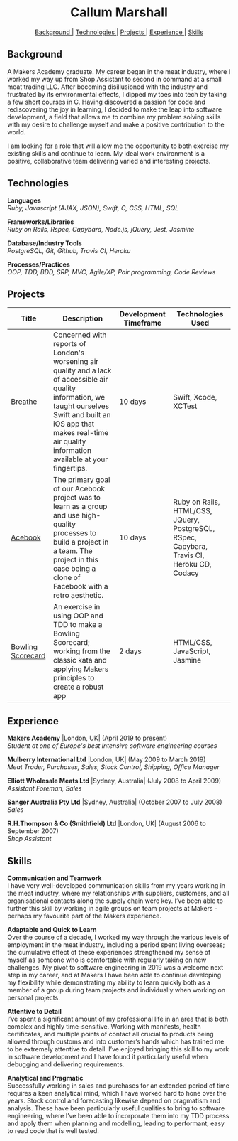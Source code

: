 <h1 align="center">Callum Marshall</h1>
<div align="center">

[Background ](#background) |
[Technologies ](#technologies) |
[Projects ](#projects) |
[Experience ](#experience) |
[Skills ](#skills)

</div>

## Background

A Makers Academy graduate. My career began in the meat industry, where I worked my way up from Shop Assistant to second in command at a small meat trading LLC. After becoming disillusioned with the industry and frustrated by its environmental effects, I dipped my toes into tech by taking a few short courses in C. Having discovered a passion for code and rediscovering the joy in learning, I decided to make the leap into software development, a field that allows me to combine my problem solving skills with my desire to challenge myself and make a positive contribution to the world.  
  
I am looking for a role that will allow me the opportunity to both exercise my existing skills and continue to learn. My ideal work environment is a positive, collaborative team delivering varied and interesting projects.

## Technologies
 
**Languages**   
*Ruby, Javascript (AJAX, JSON), Swift, C, CSS, HTML, SQL*
 
**Frameworks/Libraries**   
*Ruby on Rails, Rspec, Capybara, Node.js, jQuery, Jest, Jasmine*
 
**Database/Industry Tools**    
*PostgreSQL, Git, Github, Travis CI, Heroku*
 
**Processes/Practices**    
*OOP, TDD, BDD, SRP, MVC, Agile/XP, Pair programming, Code Reviews*

## Projects

| Title | Description | Development Timeframe | Technologies Used |
|--|--|--|--|
| [Breathe](https://github.com/callum-marshall/Breathe) | Concerned with reports of London's worsening air quality and a lack of accessible air quality information, we taught ourselves Swift and built an iOS app that makes real-time air quality information available at your fingertips. | 10 days | Swift, Xcode, XCTest |
| [Acebook](https://github.com/callum-marshall/acebook-FiveGuys) | The primary goal of our Acebook project was to learn as a group and use high-quality processes to build a project in a team. The project in this case being a clone of Facebook with a retro aesthetic. | 10 days | Ruby on Rails, HTML/CSS, JQuery, PostgreSQL, RSpec, Capybara, Travis CI, Heroku CD, Codacy |
| [Bowling Scorecard](https://github.com/callum-marshall/bowling-challenge) | An exercise in using OOP and TDD to make a Bowling Scorecard; working from the classic kata and applying Makers principles to create a robust app | 2 days |HTML/CSS, JavaScript, Jasmine |

## Experience

**Makers Academy** |London, UK| (April 2019 to present)    
*Student at one of Europe's best intensive software engineering courses*

**Mulberry International Ltd** |London, UK| (May 2009 to March 2019)    
*Meat Trader, Purchases, Sales, Stock Control, Shipping, Office Manager*

**Elliott Wholesale Meats Ltd** |Sydney, Australia| (July 2008 to April 2009)   
*Assistant Foreman, Sales*  

**Sanger Australia Pty Ltd** |Sydney, Australia| (October 2007 to July 2008)   
*Sales*  

**R.H.Thompson & Co (Smithfield) Ltd** |London, UK| (August 2006 to September 2007)   
*Shop Assistant*  

## Skills

**Communication and Teamwork**   
I have very well-developed communication skills from my years working in the meat industry, where my relationships with suppliers, customers, and all organisational contacts along the supply chain were key. I’ve been able to further this skill by working in agile groups on team projects at Makers - perhaps my favourite part of the Makers experience.  

**Adaptable and Quick to Learn**   
Over the course of a decade, I worked my way through the various levels of employment in the meat industry, including a period spent living overseas; the cumulative effect of these experiences strengthened my sense of myself as someone who is comfortable with regularly taking on new challenges. My pivot to software engineering in 2019 was a welcome next step in my career, and at Makers I have been able to continue developing my flexibility while demonstrating my ability to learn quickly both as a member of a group during team projects and individually when working on personal projects.  

**Attentive to Detail**   
I’ve spent a significant amount of my professional life in an area that is both complex and highly time-sensitive. Working with manifests, health certificates, and multiple points of contact all crucial to products being allowed through customs and into customer’s hands which has trained me to be extremely attentive to detail. I’ve enjoyed bringing this skill to my work in software development and I have found it particularly useful when debugging and delivering requirements.  

**Analytical and Pragmatic**   
Successfully working in sales and purchases for an extended period of time requires a keen analytical mind, which I have worked hard to hone over the years. Stock control and forecasting likewise depend on pragmatism and analysis. These have been particularly useful qualities to bring to software engineering, where I’ve been able to incorporate them into my TDD process and apply them when planning and modelling, leading to performant, easy to read code that is well tested.  
